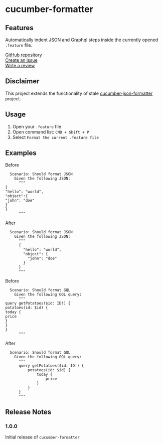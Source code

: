 # cucumber-formatter

## Features

Automatically indent JSON and Graphql steps inside the currently opened `.feature` file.


[GitHub repository](https://github.com/gotchapt/cucumber-formatter)\
[Create an issue](https://github.com/gotchapt/cucumber-formatter/issues/new)\
[Write a review](https://marketplace.visualstudio.com/items?itemName=gotchapt.cucumber-formatter#review-details)

## Disclaimer

This project extends the functionality of stale [cucumber-json-formatter](git@github.com:XavierLeTohic/cucumber-json-formatter.git) project.

## Usage

1. Open your `.feature` file
2. Open command list: `CMD + Shift + P`
3. Select `Format the current .feature file`

## Examples

Before
```feature
  Scenario: Should format JSON
    Given the following JSON:
      """
{
"hello": "world",
"object":{
"john": "doe"
}
}
      """
```

After
```feature
  Scenario: Should format JSON
    Given the following JSON:
      """
      {
        "hello": "world",
        "object": {
          "john": "doe"
        }
      }
      """
```

Before
```feature
  Scenario: Should format GQL
    Given the following GQL query:
      """
query getPotatoes($id: ID!) {
potatoes(id: $id) {
today {
price
}
}
}
      """
```

After
```feature
  Scenario: Should format GQL
    Given the following GQL query:
      """
      query getPotatoes($id: ID!) {
          potatoes(id: $id) {
              today {
                  price
              }
          }
      }
      """
```

## Release Notes

### 1.0.0

Initial release of `cucumber-formatter`
